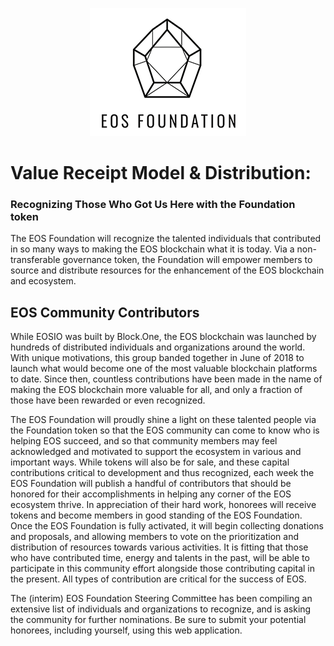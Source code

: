 <center> 
  
  ![](visual-guide/eos-foundation-logo.png)
  
</center>

# Value Receipt Model & Distribution:
### Recognizing Those Who Got Us Here with the Foundation token

The EOS Foundation will recognize the talented individuals that contributed in so many ways to making the EOS blockchain what it is today. Via a non-transferable governance token, the Foundation will empower members to source and distribute resources for the enhancement of the EOS blockchain and ecosystem. 

## EOS Community Contributors   
While EOSIO was built by Block.One, the EOS blockchain was launched by hundreds of distributed individuals and organizations around the world. With unique motivations, this group banded together in June of 2018 to launch what would become one of the most valuable blockchain platforms to date. Since then, countless contributions have been made in the name of making the EOS blockchain more valuable for all, and only a fraction of those have been rewarded or even recognized.

The EOS Foundation will proudly shine a light on these talented people via the Foundation token so that the EOS community can come to know who is helping EOS succeed, and so that community members may feel acknowledged and motivated to support the ecosystem in various and important ways. While tokens will also be for sale, and these capital contributions critical to development and thus recognized, each week the EOS Foundation will publish a handful of contributors that should be honored for their accomplishments in helping any corner of the EOS ecosystem thrive. In appreciation of their hard work, honorees will receive tokens and become members in good standing of the EOS Foundation. Once the EOS Foundation is fully activated, it will begin collecting donations and proposals, and allowing members to vote on the prioritization and distribution of resources towards various activities. It is fitting that those who have contributed time, energy and talents in the past, will be able to participate in this community effort alongside those contributing capital in the present. All types of contribution are critical for the success of EOS.

The (interim) EOS Foundation Steering Committee has been compiling an extensive list of individuals and organizations to recognize, and is asking the community for further nominations. Be sure to submit your potential honorees, including yourself, using this web application.
